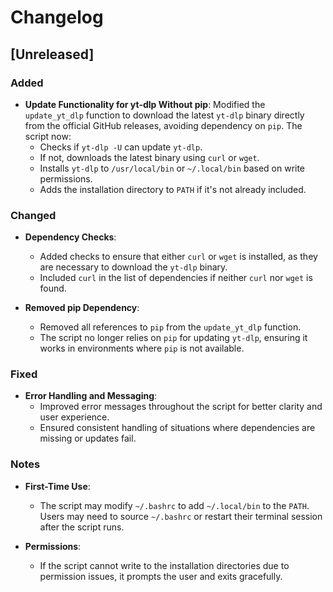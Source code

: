# Changelog

## [Unreleased]

### Added

- **Update Functionality for yt-dlp Without pip**: Modified the `update_yt_dlp` function to download the latest `yt-dlp` binary directly from the official GitHub releases, avoiding dependency on `pip`. The script now:
  - Checks if `yt-dlp -U` can update `yt-dlp`.
  - If not, downloads the latest binary using `curl` or `wget`.
  - Installs `yt-dlp` to `/usr/local/bin` or `~/.local/bin` based on write permissions.
  - Adds the installation directory to `PATH` if it's not already included.

### Changed

- **Dependency Checks**:
  - Added checks to ensure that either `curl` or `wget` is installed, as they are necessary to download the `yt-dlp` binary.
  - Included `curl` in the list of dependencies if neither `curl` nor `wget` is found.

- **Removed pip Dependency**:
  - Removed all references to `pip` from the `update_yt_dlp` function.
  - The script no longer relies on `pip` for updating `yt-dlp`, ensuring it works in environments where `pip` is not available.

### Fixed

- **Error Handling and Messaging**:
  - Improved error messages throughout the script for better clarity and user experience.
  - Ensured consistent handling of situations where dependencies are missing or updates fail.

### Notes

- **First-Time Use**:
  - The script may modify `~/.bashrc` to add `~/.local/bin` to the `PATH`. Users may need to source `~/.bashrc` or restart their terminal session after the script runs.

- **Permissions**:
  - If the script cannot write to the installation directories due to permission issues, it prompts the user and exits gracefully.
